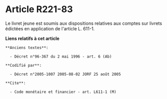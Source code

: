 # Article R221-83

Le livret jeune est soumis aux dispositions relatives aux comptes sur livrets édictées en application de l'article L. 611-1.

**Liens relatifs à cet article**

	**Anciens textes**:

	  - Décret n°96-367 du 2 mai 1996 - art. 6 (Ab)

	**Codifié par**:

	  - Décret n°2005-1007 2005-08-02 JORF 25 août 2005

	**Cite**:

	  - Code monétaire et financier - art. L611-1 (M)
